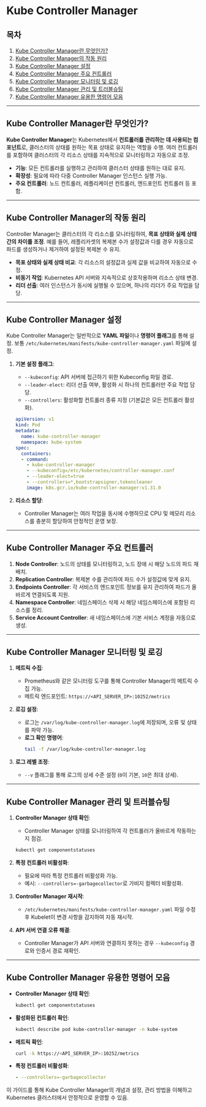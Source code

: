 # Kube Controller Manager

## 목차
1. [Kube Controller Manager란 무엇인가?](#Kube-Controller-Manager란-무엇인가)
2. [Kube Controller Manager의 작동 원리](#Kube-Controller-Manager의-작동-원리)
3. [Kube Controller Manager 설정](#Kube-Controller-Manager-설정)
4. [Kube Controller Manager 주요 컨트롤러](#Kube-Controller-Manager-주요-컨트롤러)
5. [Kube Controller Manager 모니터링 및 로깅](#Kube-Controller-Manager-모니터링-및-로깅)
6. [Kube Controller Manager 관리 및 트러블슈팅](#Kube-Controller-Manager-관리-및-트러블슈팅)
7. [Kube Controller Manager 유용한 명령어 모음](#Kube-Controller-Manager-유용한-명령어-모음)

---

## Kube Controller Manager란 무엇인가?

**Kube Controller Manager**는 Kubernetes에서 **컨트롤러를 관리하는 데 사용되는 컴포넌트**로, 클러스터의 상태를 원하는 목표 상태로 유지하는 역할을 수행. 여러 컨트롤러를 포함하여 클러스터의 각 리소스 상태를 지속적으로 모니터링하고 자동으로 조정.

- **기능**: 모든 컨트롤러를 실행하고 관리하여 클러스터 상태를 원하는 대로 유지.
- **확장성**: 필요에 따라 다중 Controller Manager 인스턴스 실행 가능.
- **주요 컨트롤러**: 노드 컨트롤러, 레플리케이션 컨트롤러, 엔드포인트 컨트롤러 등 포함.

---

## Kube Controller Manager의 작동 원리

Controller Manager는 클러스터의 각 리소스를 모니터링하여, **목표 상태와 실제 상태 간의 차이를 조정**. 예를 들어, 레플리카셋의 복제본 수가 설정값과 다를 경우 자동으로 파드를 생성하거나 제거하여 설정된 복제본 수 유지.

- **목표 상태와 실제 상태 비교**: 각 리소스의 설정값과 실제 값을 비교하여 자동으로 수정.
- **비동기 작업**: Kubernetes API 서버와 지속적으로 상호작용하며 리소스 상태 변경.
- **리더 선출**: 여러 인스턴스가 동시에 실행될 수 있으며, 하나의 리더가 주요 작업을 담당.

---

## Kube Controller Manager 설정

Kube Controller Manager는 일반적으로 **YAML 파일**이나 **명령어 플래그**를 통해 설정. 보통 `/etc/kubernetes/manifests/kube-controller-manager.yaml` 파일에 설정.

1. **기본 설정 플래그**:
   - `--kubeconfig`: API 서버에 접근하기 위한 Kubeconfig 파일 경로.
   - `--leader-elect`: 리더 선출 여부, 활성화 시 하나의 컨트롤러만 주요 작업 담당.
   - `--controllers`: 활성화할 컨트롤러 종류 지정 (기본값은 모든 컨트롤러 활성화).

   ```yaml
   apiVersion: v1
   kind: Pod
   metadata:
     name: kube-controller-manager
     namespace: kube-system
   spec:
     containers:
     - command:
       - kube-controller-manager
       - --kubeconfig=/etc/kubernetes/controller-manager.conf
       - --leader-elect=true
       - --controllers=*,bootstrapsigner,tokencleaner
       image: k8s.gcr.io/kube-controller-manager:v1.31.0
   ```

2. **리소스 할당**:
   - Controller Manager는 여러 작업을 동시에 수행하므로 CPU 및 메모리 리소스를 충분히 할당하여 안정적인 운영 보장.

---

## Kube Controller Manager 주요 컨트롤러

1. **Node Controller**: 노드의 상태를 모니터링하고, 노드 장애 시 해당 노드의 파드 재배치.
2. **Replication Controller**: 복제본 수를 관리하여 파드 수가 설정값에 맞게 유지.
3. **Endpoints Controller**: 각 서비스의 엔드포인트 정보를 유지 관리하여 파드가 올바르게 연결되도록 지원.
4. **Namespace Controller**: 네임스페이스 삭제 시 해당 네임스페이스에 포함된 리소스를 정리.
5. **Service Account Controller**: 새 네임스페이스에 기본 서비스 계정을 자동으로 생성.

---

## Kube Controller Manager 모니터링 및 로깅

1. **메트릭 수집**:
   - Prometheus와 같은 모니터링 도구를 통해 Controller Manager의 메트릭 수집 가능.
   - 메트릭 엔드포인트: `https://<API_SERVER_IP>:10252/metrics`

2. **로깅 설정**:
   - 로그는 `/var/log/kube-controller-manager.log`에 저장되며, 오류 및 상태를 파악 가능.
   - **로그 확인 명령어**:
     ```bash
     tail -f /var/log/kube-controller-manager.log
     ```

3. **로그 레벨 조정**:
   - `--v` 플래그를 통해 로그의 상세 수준 설정 (`0`이 기본, `10`은 최대 상세).

---

## Kube Controller Manager 관리 및 트러블슈팅

1. **Controller Manager 상태 확인**:
   - Controller Manager 상태를 모니터링하여 각 컨트롤러가 올바르게 작동하는지 점검.
   ```bash
   kubectl get componentstatuses
   ```

2. **특정 컨트롤러 비활성화**:
   - 필요에 따라 특정 컨트롤러 비활성화 가능.
   - 예시: `--controllers=-garbagecollector`로 가비지 컬렉터 비활성화.

3. **Controller Manager 재시작**:
   - `/etc/kubernetes/manifests/kube-controller-manager.yaml` 파일 수정 후 Kubelet이 변경 사항을 감지하여 자동 재시작.

4. **API 서버 연결 오류 해결**:
   - Controller Manager가 API 서버와 연결하지 못하는 경우 `--kubeconfig` 경로와 인증서 경로 재확인.

---

## Kube Controller Manager 유용한 명령어 모음

- **Controller Manager 상태 확인**:
  ```bash
  kubectl get componentstatuses
  ```

- **활성화된 컨트롤러 확인**:
  ```bash
  kubectl describe pod kube-controller-manager -n kube-system
  ```

- **메트릭 확인**:
  ```bash
  curl -k https://<API_SERVER_IP>:10252/metrics
  ```

- **특정 컨트롤러 비활성화**:
  ```yaml
  - --controllers=-garbagecollector
  ```

이 가이드를 통해 Kube Controller Manager의 개념과 설정, 관리 방법을 이해하고 Kubernetes 클러스터에서 안정적으로 운영할 수 있음.
